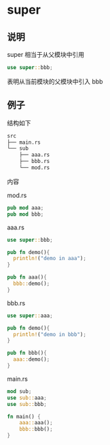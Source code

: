 # super

## 说明

super 相当于从父模块中引用

```rust
use super::bbb;
```

表明从当前模块的父模块中引入 bbb

## 例子

结构如下

```sh
src
├── main.rs
└── sub
    ├── aaa.rs
    ├── bbb.rs
    └── mod.rs
```

内容

mod.rs

```rust
pub mod aaa;
pub mod bbb;
```

aaa.rs

```rust
use super::bbb;

pub fn demo(){
  println!("demo in aaa");
}

pub fn aaa(){
  bbb::demo();
}
```

bbb.rs

```rust
use super::aaa;

pub fn demo(){
  println!("demo in bbb");
}

pub fn bbb(){
  aaa::demo();
}
```

main.rs

```rust
mod sub;
use sub::aaa;
use sub::bbb;

fn main() {
    aaa::aaa();
    bbb::bbb();
}
```
